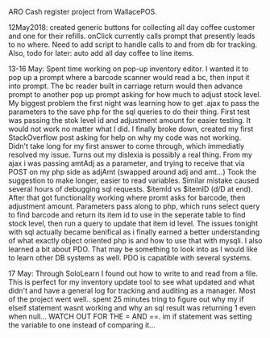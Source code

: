 ARO Cash register project from WallacePOS.

12May2018:  created generic buttons for collecting all day coffee customer and one for their refills.  onClick currently calls prompt that presently leads to no where.  Need to add script to handle calls to and from db for tracking.  Also, todo for later:  auto add all day coffee to line items.

13-16 May:  Spent time working on pop-up inventory editor.  I wanted it to pop up a prompt where a barcode scanner would read a bc, then input it into prompt.  The bc reader built in carriage return would then advance prompt to another pop up prompt asking for how much to adjust stock level.  My biggest problem the first night was learning how to get .ajax to pass the parameters to the save php for the sql queries to do their thing.  First test was passing the stok level id and adjustment amount for easier testing.  It would not work no matter what I did.  I finally broke down, created my first StackOverflow post asking for help on why my code was not working.  Didn't take long for my first answer to come through, which immediatly resolved my issue.  Turns out my dislexia is possibly a real thing.  From my ajax i was passing amtAdj as a parameter, and trying to receive that via POST on my php side as adjAmt (swapped around adj and amt...)  Took the suggestion to make longer, easier to read variables.  Similar mistake caused several hours of debugging sql requests.  $itemId vs $itemID (d/D at end).  After that got functionality working where promt asks for barcode, then adjustment amount.  Parameters pass along to php, which runs select query to find barcode and return its item id to use in the seperate table to find stock level, then run a query to update that item id level.  The issues tonight with sql actually became benifical as i finally earned a better understanding of what exactly object oriented php is and how to use that with mysqli.  I also learned a bit about PDO.  That may be something to look into as I would like to learn other DB systems as well.  PDO is capatible with several systems.

17 May: Through SoloLearn I found out how to write to and read from a file.  This is perfect for my inventory update tool to see what updated and what didn't and have a general log for tracking and auditing as a manager.  Most of the project went well.. spent 25 minutes tring to figure out why my if elseif statement wasnt working and why an sql result was returning 1 even when null...  WATCH OUT FOR THE = AND ==.  im if statement was setting the variable to one instead of comparing it...
